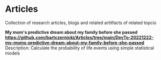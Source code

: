 # Articles

Collection of research articles, blogs and related artitfacts of related topcis


**My mom's predictive dream about my family before she passed**
<br>
**https://github.com/bartczernicki/Articles/tree/main/DevTo-20221222-my-moms-predictive-dream-about-my-family-before-she-passed**
<br>
Description: Calculate the probability of life events using simple statistical models

